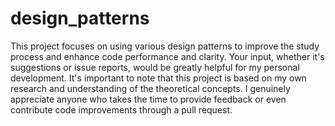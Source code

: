 # design_patterns

This project focuses on using various design patterns to improve the study process and enhance code performance and clarity. Your input, whether it's suggestions or issue reports, would be greatly helpful for my personal development. It's important to note that this project is based on my own research and understanding of the theoretical concepts. I genuinely appreciate anyone who takes the time to provide feedback or even contribute code improvements through a pull request.
